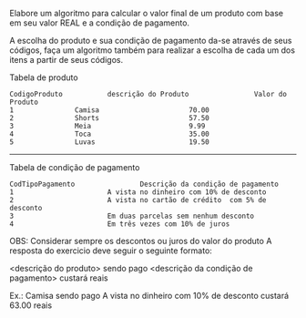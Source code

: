 Elabore um algoritmo para calcular o valor final de um produto com base em seu valor REAL
 e a condição de pagamento.
 
 A escolha do produto e sua condição de pagamento da-se através de seus códigos, faça um 
 algoritmo também para realizar a escolha de cada um dos itens a partir de seus códigos.
 
 Tabela de produto
 
 	CodigoProduto			descrição do Produto				Valor do Produto
	1				Camisa						70.00
	2				Shorts						57.50
	3				Meia						9.99
	4				Toca						35.00
	5				Luvas						19.50

-----------------------------------------------------------------

Tabela de condição de pagamento

	CodTipoPagamento				Descrição da condição de pagamento
	1						A vista no dinheiro com 10% de desconto
	2						A vista no cartão de crédito  com 5% de desconto
	3						Em duas parcelas sem nenhum desconto
	4						Em três vezes com 10% de juros

OBS: Considerar sempre os descontos ou juros do valor do produto
A resposta do exercicio deve seguir o seguinte formato:

<descrição do produto> sendo pago <descrição da condição de pagamento> custará <valor final do produto> reais

Ex.: Camisa sendo pago A vista no dinheiro com 10% de desconto custará 63.00 reais

